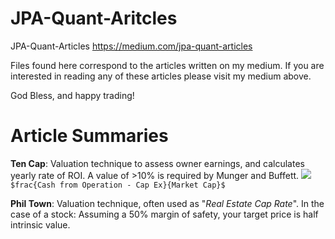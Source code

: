 # JPA-Quant-Aritcles
JPA-Quant-Articles https://medium.com/jpa-quant-articles

Files found here correspond to the articles written on my medium. If you are interested in reading any of these articles please visit my medium above.

God Bless, and happy trading!

# Article Summaries
**Ten Cap**: Valuation technique to assess owner earnings, and calculates yearly rate of ROI. A value of >10% is required by Munger and Buffett.
<img src="https://render.githubusercontent.com/render/math?math=$\frac{Cash from Operation - Cap Ex}{Market Cap}$">
                        `$frac{Cash from Operation - Cap Ex}{Market Cap}$`

**Phil Town**: Valuation technique, often used as "_Real Estate Cap Rate_". In the case of a stock:
Assuming a 50% margin of safety, your target price is half intrinsic value.
